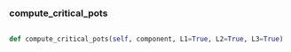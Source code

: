 ### compute\_critical\_pots
```py

def compute_critical_pots(self, component, L1=True, L2=True, L3=True)

```


